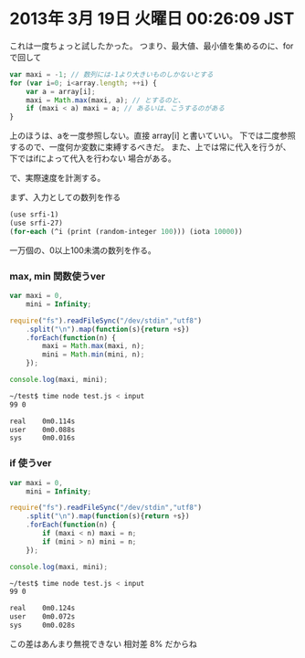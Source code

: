 # 2013年  3月 19日 火曜日 00:26:09 JST

これは一度ちょっと試したかった。
つまり、最大値、最小値を集めるのに、forで回して

```javascript
var maxi = -1; // 数列には-1より大きいものしかないとする
for (var i=0; i<array.length; ++i) {
    var a = array[i];
    maxi = Math.max(maxi, a); // とするのと、
    if (maxi < a) maxi = a; // あるいは、こうするのがある
}
```

上のほうは、aを一度参照しない。直接 array[i] と書いていい。
下では二度参照するので、一度何か変数に束縛するべきだ。
また、上では常に代入を行うが、下ではifによって代入を行わない
場合がある。

で、実際速度を計測する。

まず、入力としての数列を作る

```scheme
(use srfi-1)
(use srfi-27)
(for-each (^i (print (random-integer 100))) (iota 10000))
```

一万個の、0以上100未満の数列を作る。

### max, min 関数使うver

```javascript
var maxi = 0,
    mini = Infinity;

require("fs").readFileSync("/dev/stdin","utf8")
    .split("\n").map(function(s){return +s})
    .forEach(function(n) {
        maxi = Math.max(maxi, n);
        mini = Math.min(mini, n);
    });

console.log(maxi, mini);
```

```bash
~/test$ time node test.js < input
99 0

real    0m0.114s
user    0m0.088s
sys     0m0.016s
```

### if 使うver

```javascript
var maxi = 0,
    mini = Infinity;

require("fs").readFileSync("/dev/stdin","utf8")
    .split("\n").map(function(s){return +s})
    .forEach(function(n) {
        if (maxi < n) maxi = n;
        if (mini > n) mini = n;
    });

console.log(maxi, mini);
```

```bash
~/test$ time node test.js < input
99 0

real    0m0.124s
user    0m0.072s
sys     0m0.028s
```

この差はあんまり無視できない
相対差 8% だからね
